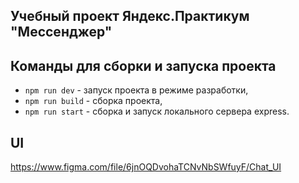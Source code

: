 ## Учебный проект Яндекс.Практикум "Мессенджер"
## Команды для сборки и запуска проекта
- `npm run dev` - запуск проекта в режиме разработки,
- `npm run build` - сборка проекта,
- `npm run start` - сборка и запуск локального сервера express.
## UI 
https://www.figma.com/file/6jnOQDvohaTCNvNbSWfuyF/Chat_UI